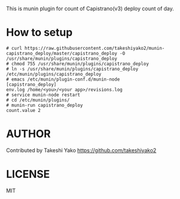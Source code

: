This is munin plugin for count of Capistrano(v3) deploy count of day.


# How to setup

```
# curl https://raw.githubusercontent.com/takeshiyako2/munin-capistrano_deploy/master/capistrano_deploy -O /usr/share/munin/plugins/capistrano_deploy
# chmod 755 /usr/share/munin/plugins/capistrano_deploy
# ln -s /usr/share/munin/plugins/capistrano_deploy /etc/munin/plugins/capistrano_deploy
# emacs /etc/munin/plugin-conf.d/munin-node
[capistrano_deploy]
env.log /home/<you>/<your app>/revisions.log
# service munin-node restart
# cd /etc/munin/plugins/
# munin-run capistrano_deploy
count.value 2
```


# AUTHOR

Contributed by Takeshi Yako
https://github.com/takeshiyako2

# LICENSE

MIT

